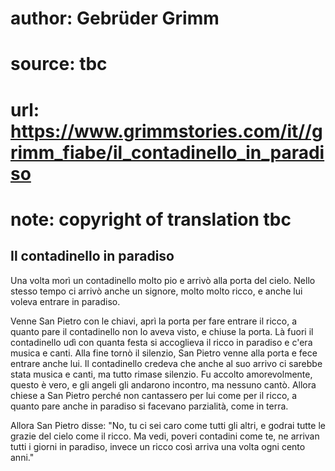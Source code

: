 # author: Gebrüder Grimm
# source: tbc
# url: https://www.grimmstories.com/it//grimm_fiabe/il_contadinello_in_paradiso
# note: copyright of translation tbc

## Il contadinello in paradiso 

Una volta morì un contadinello molto pio e arrivò alla porta del cielo.
Nello stesso tempo ci arrivò anche un signore, molto molto ricco, e
anche lui voleva entrare in paradiso.

Venne San Pietro con le chiavi, aprì la porta per fare entrare il ricco,
a quanto pare il contadinello non lo aveva visto, e chiuse la porta. Là
fuori il contadinello udì con quanta festa si accoglieva il ricco in
paradiso e c'era musica e canti. Alla fine tornò il silenzio, San
Pietro venne alla porta e fece entrare anche lui. Il contadinello
credeva che anche al suo arrivo ci sarebbe stata musica e canti, ma
tutto rimase silenzio. Fu accolto amorevolmente, questo è vero, e gli
angeli gli andarono incontro, ma nessuno cantò. Allora chiese a San
Pietro perché non cantassero per lui come per il ricco, a quanto pare
anche in paradiso si facevano parzialità, come in terra.

Allora San Pietro disse: "No, tu ci sei caro come tutti gli altri, e
godrai tutte le grazie del cielo come il ricco. Ma vedi, poveri
contadini come te, ne arrivan tutti i giorni in paradiso, invece un
ricco così arriva una volta ogni cento anni."
